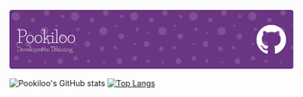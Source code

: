 [![MasterHead](https://github.com/Pookiloo/Pookiloo/blob/main/github-header-image.png?raw=true)](https://github.com/Pookiloo)

![Pookiloo's GitHub stats](https://github-readme-stats.vercel.app/api?username=Pookiloo&show_icons=true&theme=transparent)
[![Top Langs](https://github-readme-stats.vercel.app/api/top-langs/?username=Pookiloo&layout=donut&theme=transparent)](https://github.com/anuraghazra/github-readme-stats)
